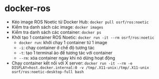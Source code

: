 # docker-ros
- Kéo image ROS Noetic từ Docker Hub: `docker pull osrf/ros:noetic`
- Kiểm tra danh sách các image: `docker images`
- Kiểm tra danh sách các container: `docker ps`
- Khởi tạo 1 container ROS Noetic: `docker run -it --rm osrf/ros:noetic`
  - `docker run`: khởi chạy 1 container từ 1 image
  - `-i`: chạy container ở chế độ tương tác
  - `-t`: tạo 1 terminal ảo để tương tác với container
  - `--rm`: xóa container ngay khi nó dừng hoạt động
- Chạy container kết nối với X server: `docker run -it --rm -e DISPLAY=host.docker.internal:0 -v /tmp/.X11-unix:/tmp/.X11-unix osrf/ros:noetic-desktop-full bash`
